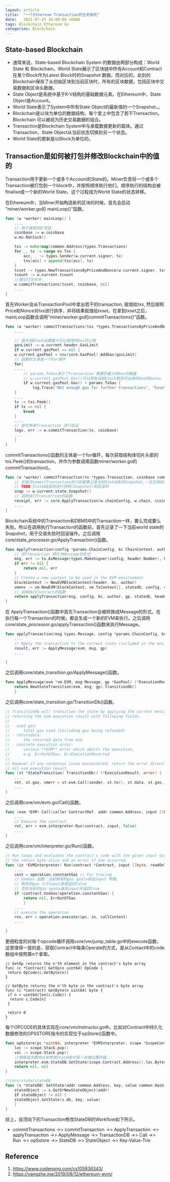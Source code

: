 ```yaml
---
layout: article
title:  "一个Ethereum Transaction的生老病死"
date:   2021-07-25 10:00:00 +0800
tags: Blockchain Ethereum Go
categories: Blockchain
---
```



## State-based Blockchain

- 通常来说，State-based Blockchain System 的数据由两部分构成：World State 和 Blockchain。World State展示了区块链中所有Account和Contract在某个Block作为Latest Block时的Snapshot 数据。而对应的，此刻的Blockchain保存了从创始区块到当前区块时，所有的区块数据，包括区块中交易数据和区块头数据。
- State Object是系统中基于K-V结构的基础数据元素。在Ethereum中，State Object是Account。
- World State表示了System中所有State Object的最新值的一个Snapshot，。
- Blockchain是以块为单位的数据结构，每个爱上中包含了若干Transaction。Blockchain 可以被视为历史交易数据的组合。
- Transaction是Blockchain System中与承载数据更新的载体。通过Transaction，State Object从当前状态切换到另一个状态。
- World State的更新是以Block为单位的。

## Transaction是如何被打包并修改Blockchain中的值的

Transaction用于更新一个或多个Account的State的。Miner负责将一个或多个Transaction被打包到一个block中，并按照顺序执行他们。顺序执行的结构会被finalise成一个新的World State。这个过程成为World State的状态转移。

在Ethereum中，当Miner开始构造新的区块的时候，首先会启动 "miner/worker.go的 mainLoop()"函数。

```go
func (w *worker) mainLoop() {
    ....
    // 用于接受挖矿奖励
    coinbase := w.coinbase
    w.mu.RUnlock()

    txs := make(map[common.Address]types.Transactions)
    for _, tx := range ev.Txs {
        acc, _ := types.Sender(w.current.signer, tx)
        txs[acc] = append(txs[acc], tx)
    }
    txset := types.NewTransactionsByPriceAndNonce(w.current.signer, txs, w.current.header.BaseFee)
    tcount := w.current.tcount
    //提交打包任务
    w.commitTransactions(txset, coinbase, nil)        
    ....
}
```

首先Worker会从TransactionPool中拿出若干的transaction, 赋值给*txs*, 然后按照Price和Nonce对*txs*进行排序，并将结果赋值给*txset*。在拿到*txset*之后，mainLoop函数会调用"miner/worker.go的commitTransactions()"函数。

```go
func (w *worker) commitTransactions(txs *types.TransactionsByPriceAndNonce, coinbase common.Address, interrupt *int32) bool {
    ....

    // 首先给Block设置最大可以使用的Gas的上限
    gasLimit := w.current.header.GasLimit
    if w.current.gasPool == nil {
    w.current.gasPool = new(core.GasPool).AddGas(gasLimit)
    // 函数的主体是一个For循环
    for{
    .....
        // params.TxGas表示了transaction 需要的最少的Gas的数量
        // w.current.gasPool.Gas()可以获取当前block剩余可以用的Gas的Quota，如果剩余的Gas足以开启一个新的Tx，那么循环结束
        if w.current.gasPool.Gas() < params.TxGas {
            log.Trace("Not enough gas for further transactions", "have", w.current.gasPool, "want", params.TxGas)break
    }
    ....
    tx := txs.Peek()
    if tx == nil {
        break
    }
    ....
    // 提交单条Transaction 进行验证
    logs, err := w.commitTransaction(tx, coinbase)
    ....
    }
}
```

commitTransactions()函数的主体是一个for循环，每次获取结构体切片头部的txs.Peek()的transaction，并作为参数调用函数miner/worker.go的commitTransaction()。

```go
func (w *worker) commitTransaction(tx *types.Transaction, coinbase common.Address) ([]*types.Log, error){
    // 在每次commitTransaction执行前都要记录当前StateDB的Snapshot,一旦交易执行失败则基于这个Snapshot进行回滚。
    // TODO StateDB如何进行快照(Snapshot)和回滚的
    snap := w.current.state.Snapshot()
    // 调用执行Transaction的函数
    receipt, err := core.ApplyTransaction(w.chainConfig, w.chain, &coinbase, w.current.gasPool, w.current.state, w.current.header, tx, &w.current.header.GasUsed, *w.chain.GetVMConfig())
    ....
}
```

Blockchain系统中的Transaction和DBMS中的Transaction一样，要么完成要么失败。所以在调用执行Transaction的函数前，首先记录了一下当前world state的Snapshot，用于交易失败时回滚操作。之后调用core/state_processor.go/ApplyTransaction()函数。

```go
func ApplyTransaction(config *params.ChainConfig, bc ChainContext, author *common.Address, gp *GasPool, statedb *state.StateDB, header *types.Header, tx *types.Transaction, usedGas *uint64, cfg vm.Config) (*types.Receipt, error) {
    // 将Transaction 转化为Message的形式
    msg, err := tx.AsMessage(types.MakeSigner(config, header.Number), header.BaseFee)
    if err != nil {
        return nil, err
    }
    // Create a new context to be used in the EVM environment
    blockContext := NewEVMBlockContext(header, bc, author)
    vmenv := vm.NewEVM(blockContext, vm.TxContext{}, statedb, config, cfg)
    // 调用执行Contract的函数
    return applyTransaction(msg, config, bc, author, gp, statedb, header.Number, header.Hash(), tx, usedGas, vmenv)
}   
```

在 ApplyTransaction()函数中首先Transaction会被转换成Message的形式。在执行每一个Transaction的时候，都会生成一个新的EVM来执行。之后调用core/state_processor.go/applyTransaction()函数来执行Message。

```go
func applyTransaction(msg types.Message, config *params.ChainConfig, bc ChainContext, author *common.Address, gp *GasPool, statedb *state.StateDB, blockNumber *big.Int, blockHash common.Hash, tx *types.Transaction, usedGas *uint64, evm *vm.EVM) (*types.Receipt, error) {
    ....
    // Apply the transaction to the current state (included in the env).
    result, err := ApplyMessage(evm, msg, gp)
    ....

}
```

之后调用core/state_transition.go/ApplyMessage()函数。

```go
func ApplyMessage(evm *vm.EVM, msg Message, gp *GasPool) (*ExecutionResult, error) {
    return NewStateTransition(evm, msg, gp).TransitionDb()
    }   
```

之后调用core/state_transition.go/TransitionDb()函数。

```go
// TransitionDb will transition the state by applying the current message and
// returning the evm execution result with following fields.
//
// - used gas:
//      total gas used (including gas being refunded)
// - returndata:
//      the returned data from evm
// - concrete execution error:
//      various **EVM** error which aborts the execution,
//      e.g. ErrOutOfGas, ErrExecutionReverted
//
// However if any consensus issue encountered, return the error directly with
// nil evm execution result.
func (st *StateTransition) TransitionDb() (*ExecutionResult, error) {
    ....
    ret, st.gas, vmerr = st.evm.Call(sender, st.to(), st.data, st.gas, st.value)
    ....
}
```

之后调用core/vm/evm.go/Call()函数。

```go
func (evm *EVM) Call(caller ContractRef, addr common.Address, input []byte, gas uint64, value *big.Int) (ret []byte, leftOverGas uint64, err error) {
    ....
    // Execute the contract
    ret, err = evm.interpreter.Run(contract, input, false)
    ....
}
```

之后调用core/vm/interpreter.go/Run()函数。

```go
// Run loops and evaluates the contract's code with the given input data and returns
// the return byte-slice and an error if one occurred.
func (in *EVMInterpreter) Run(contract *Contract, input []byte, readOnly bool) (ret []byte, err error) {
    ....
    cost = operation.constantGas // For tracing
    // UseGas 函数：当前剩余的gas quota减去input 参数。
    // 剩余的gas 小于input直接返回false
    // 否则当前的gas quota减去input并返回true
    if !contract.UseGas(operation.constantGas) {
        return nil, ErrOutOfGas
        }
    ....
    // execute the operation
    res, err = operation.execute(&pc, in, callContext)
    ....

}
```

更细粒度的对每个opcode循环调用core/vm/jump_table.go中的execute函数。这里值得一提的是，获取Contract中每条Operate的方式，是从Contact中的code数组中按照第n个拿取。

```golang
// GetOp returns the n'th element in the contract's byte array
func (c *Contract) GetOp(n uint64) OpCode {
 return OpCode(c.GetByte(n))
}

// GetByte returns the n'th byte in the contract's byte array
func (c *Contract) GetByte(n uint64) byte {
 if n < uint64(len(c.Code)) {
  return c.Code[n]
 }

 return 0
}
```

每个OPCODE的具体实现在core/vm/instructor.go中。比如对Contract中持久化数据修改的OPSSTORE指令的实现位于opStore()函数中。

```go
func opSstore(pc *uint64, interpreter *EVMInterpreter, scope *ScopeContext) ([]byte, error) {
    loc := scope.Stack.pop()
    val := scope.Stack.pop()
    //根据指令跟地址来修改StateDB中某一存储位置的值。
    interpreter.evm.StateDB.SetState(scope.Contract.Address(),loc.Bytes32(), val.Bytes32())
    return nil, nil
}

//core/state/stateDB
func (s *StateDB) SetState(addr common.Address, key, value common.Hash) {
    stateObject := s.GetOrNewStateObject(addr)
    if stateObject != nil {
    stateObject.SetState(s.db, key, value)
    }
}
```

综上，自顶向下的Transaction修改StateDB的Workflow如下所示。

- commitTransactions ->> commitTransaction ->> ApplyTransaction ->> applyTransaction ->>  ApplyMessage ->> TransactionDB ->> Call  ->> Run ->> opSstore ->> StateDB ->> StateObject ->> Key-Value-Trie

<!-- ![Transaction Execution Flow](../figs/02/tx_execu_flow.png) -->

## Reference

1. <https://www.codenong.com/cs105936343/>
2. <https://yangzhe.me/2019/08/12/ethereum-evm/>
